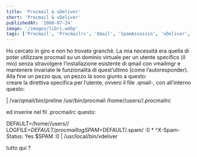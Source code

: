 ```yaml
---
title: 'Procmail & vDeliver'
short: 'Procmail & vDeliver'
publishedAt: '2008-07-24'
image: '/images/libri.webp'
tags: ['Procmail', 'Procmailrc', 'Qmail', 'SpamAssassin', 'vDeliver', 'vDeliver-PostDeliver', 'vDeliver-PreDeliver', 'vmailmgr']
---
```



Ho cercato in giro e non ho trovato granchè. La mia necessità era quella di poter utilizzare procmail su un dominio virtuale per un utente specifico (il mio) senza stravolgere l’installazione esistente di qmail con vmailmgr e mantenere invariate le funzionalità di quest’ultimo (come l’autoresponder).  
 Alla fine un pezzo qua, un pezzo là sono giunto a questo:  
 creare la direttiva specifica per l’utente, ovvero il file .qmail-<nome-utente>, con all’interno questo:

| /var/qmail/bin/preline /usr/bin/procmail /home/<dominio vmail>/users/<nome utente>/.procmailrc

ed inserire nel fil .procmailrc questo:

DEFAULT=/home/<dominio vmail>/users/<nome utente>/ LOGFILE=$DEFAULT/procmaillog SPAM=$DEFAULT/.spam/ :0 * ^X-Spam-Status: Yes $SPAM :0 | /usr/local/bin/vdeliver

tutto qui ?